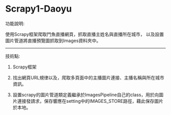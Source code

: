 # Scrapy1-Daoyu

功能說明:

使用Scrapy框架爬取鬥魚直播網頁，抓取直播主姓名與直播所在城市，
以及設置圖片管道將直播預覽圖抓取到Images資料夾中。

---------------------------------------------------------------
技術點:
1. Scrapy框架

  1. 找出網頁URL規律以及，爬取多頁面中的主播圖片連接、主播名稱與所在城市資訊。
  2. 設置scrapy的圖片管道類定義繼承於ImagesPipeline自己的class，用於向圖片連接發請求，保存響應在setting中的IMAGES_STORE路徑，藉此保存圖片於本地。
   
